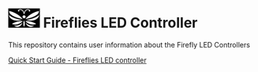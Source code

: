 # <img src="/assets/Firefly_basic_logo.png" width="64">  Fireflies LED Controller
This repository contains user information about the Firefly LED Controllers

[Quick Start Guide - Fireflies LED controller](/user_manuals/Fireflies_controller_std_v1.md)
